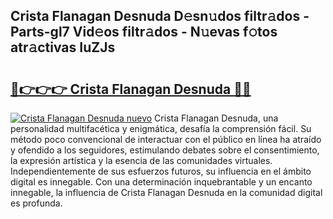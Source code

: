 ## Crista Flanagan Desnuda D𝚎sn𝚞dos filtr𝚊dos - Parts-gl7 Vid𝚎os filtr𝚊dos - N𝚞evas f𝚘tos atr𝚊ctivas IuZJs

# <h2><a href="http://mbcgr3.tromn.icu/?c=Crista+Flanagan+Desnuda">🔗👉👉👉 Crista Flanagan Desnuda 🔗🔗</a></h2>

[![Crista Flanagan Desnuda nuevo](https://i.imgur.com/pEAQMta.gif)](http://mbcgr3.tromn.icu/?c=Crista+Flanagan+Desnuda)
Crista Flanagan Desnuda, una personalidad multifacética y enigmática, desafía la comprensión fácil. Su método poco convencional de interactuar con el público en línea ha atraído y ofendido a los seguidores, estimulando debates sobre el consentimiento, la expresión artística y la esencia de las comunidades virtuales. Independientemente de sus esfuerzos futuros, su influencia en el ámbito digital es innegable. Con una determinación inquebrantable y un encanto innegable, la influencia de Crista Flanagan Desnuda en la comunidad digital es profunda.

